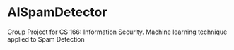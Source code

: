 # AISpamDetector
Group Project for CS 166: Information Security. Machine learning technique applied to Spam Detection
